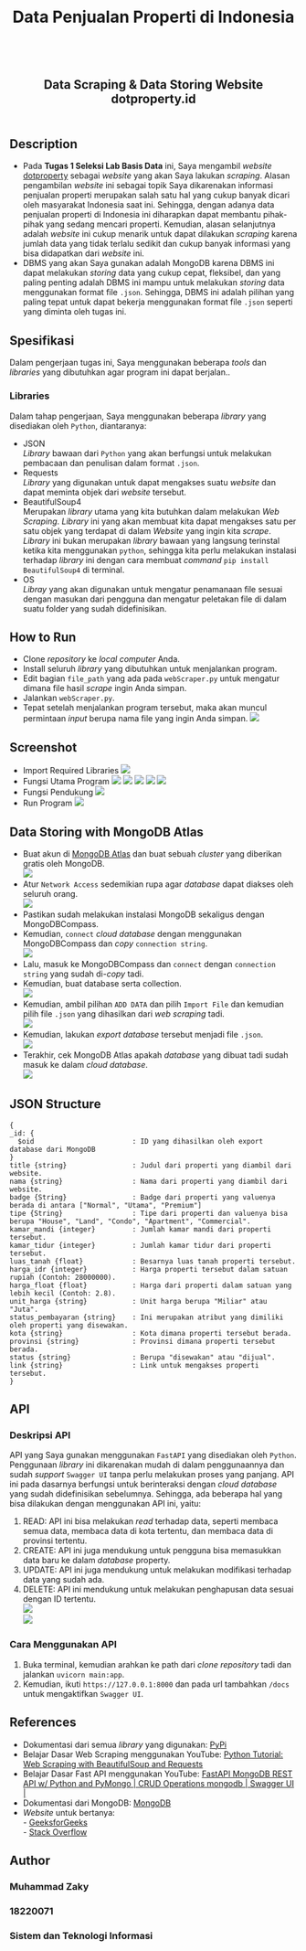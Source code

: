 <h1 align="center">
  <br>
  Data Penjualan Properti di Indonesia
  <br>
  <br>
</h1>

<h2 align="center">
  <br>
  Data Scraping & Data Storing Website dotproperty.id
  <br>
  <br>
</h2>

## Description
- Pada __Tugas 1 Seleksi Lab Basis Data__ ini, Saya mengambil _website_ <a href = https://www.dotproperty.id/properties-for-sale> dotproperty</a> sebagai _website_ yang akan Saya lakukan _scraping_. Alasan pengambilan _website_ ini sebagai topik Saya dikarenakan informasi penjualan properti merupakan salah satu hal yang cukup banyak dicari oleh masyarakat Indonesia saat ini. Sehingga, dengan adanya data penjualan properti di Indonesia ini diharapkan dapat membantu pihak-pihak yang sedang mencari properti. Kemudian, alasan selanjutnya adalah _website_ ini cukup menarik untuk dapat dilakukan _scraping_ karena jumlah data yang tidak terlalu sedikit dan cukup banyak informasi yang bisa didapatkan dari _website_ ini.
- DBMS yang akan Saya gunakan adalah MongoDB karena DBMS ini dapat melakukan _storing_ data yang cukup cepat, fleksibel, dan yang paling penting adalah DBMS ini mampu untuk melakukan _storing_ data menggunakan format file `.json`. Sehingga, DBMS ini adalah pilihan yang paling tepat untuk dapat bekerja menggunakan format file `.json` seperti yang diminta oleh tugas ini.
## Spesifikasi
Dalam pengerjaan tugas ini, Saya menggunakan beberapa _tools_ dan _libraries_ yang dibutuhkan agar program ini dapat berjalan..
### Libraries
Dalam tahap pengerjaan, Saya menggunakan beberapa _library_ yang disediakan oleh `Python`, diantaranya:
- JSON
<br>_Library_ bawaan dari `Python` yang akan berfungsi untuk melakukan pembacaan dan penulisan dalam format `.json`.
- Requests
<br>_Library_ yang digunakan untuk dapat mengakses suatu _website_ dan dapat meminta objek dari _website_ tersebut.
- BeautifulSoup4
<br>Merupakan _library_ utama yang kita butuhkan dalam melakukan _Web Scraping_. _Library_ ini yang akan membuat kita dapat mengakses satu per satu objek yang terdapat di dalam _Website_ yang ingin kita _scrape_. _Library_ ini bukan merupakan _library_ bawaan yang langsung terinstal ketika kita menggunakan `python`, sehingga kita perlu melakukan instalasi terhadap _library_ ini dengan cara membuat _command_ `pip install BeautifulSoup4` di terminal.
- OS
<br>_Libray_ yang akan digunakan untuk mengatur penamanaan file sesuai dengan masukan dari pengguna dan mengatur peletakan file di dalam suatu folder yang sudah didefinisikan.

## How to Run
- Clone _repository_ ke _local computer_ Anda.
- Install seluruh _library_ yang dibutuhkan untuk menjalankan program.
- Edit bagian `file_path` yang ada pada `webScraper.py` untuk mengatur dimana file hasil _scrape_ ingin Anda simpan.
- Jalankan `webScraper.py`.
- Tepat setelah menjalankan program tersebut, maka akan muncul permintaan _input_ berupa nama file yang ingin Anda simpan.
![](./DataScraping/screenshot/input_nama_file.png)

## Screenshot
- Import Required Libraries
![](./DataScraping/screenshot/required_libraries.png)
- Fungsi Utama Program
![](./DataScraping/screenshot/fungsi_utama_1.png)
![](./DataScraping/screenshot/fungsi_utama_2.png)
![](./DataScraping/screenshot/fungsi_utama_3.png)
![](./DataScraping/screenshot/fungsi_utama_4.png)
![](./DataScraping/screenshot/to_JSON.png)
- Fungsi Pendukung
![](./DataScraping/screenshot/fungsi_pendukung.png)
- Run Program
![](./DataScraping/screenshot/run_program.png)
## Data Storing with MongoDB Atlas
- Buat akun di [MongoDB Atlas](https://cloud.mongodb.com/) dan buat sebuah _cluster_ yang diberikan gratis oleh MongoDB.
<br>![](./DataStoring/screenshot/create_cluster_atlas.png/)
- Atur `Network Access` sedemikian rupa agar _database_ dapat diakses oleh seluruh orang.
<br>![](./DataStoring/screenshot/network_access.png/)
- Pastikan sudah melakukan instalasi MongoDB sekaligus dengan MongoDBCompass.
- Kemudian, `connect` _cloud database_ dengan menggunakan MongoDBCompass dan _copy_ `connection string`.
<br>![](./DataStoring/screenshot/connect_with_mongodbcompass.png/)
- Lalu, masuk ke MongoDBCompass dan `connect` dengan `connection string` yang sudah di-_copy_ tadi.
- Kemudian, buat database serta collection.
<br>![](./DataStoring/screenshot/create_database_and_collection.png/)
- Kemudian, ambil pilihan `ADD DATA` dan pilih `Import File` dan kemudian pilih file `.json` yang dihasilkan dari _web scraping_ tadi.
<br>![](./DataStoring/screenshot/data_storing_to_mongodb.png)
- Kemudian, lakukan _export database_ tersebut menjadi file `.json`.
<br>![](./DataStoring/screenshot/export_to_json.png)
- Terakhir, cek MongoDB Atlas apakah _database_ yang dibuat tadi sudah masuk ke dalam _cloud database_.
<br>![](./DataStoring/screenshot/check_on_atlas.png)

## JSON Structure
```
{
_id: {
  $oid                        : ID yang dihasilkan oleh export database dari MongoDB
}
title {string}                : Judul dari properti yang diambil dari website.
nama {string}                 : Nama dari properti yang diambil dari website.
badge {String}                : Badge dari properti yang valuenya berada di antara ["Normal", "Utama", "Premium"]
tipe {String}                 : Tipe dari properti dan valuenya bisa berupa "House", "Land", "Condo", "Apartment", "Commercial".
kamar_mandi {integer}         : Jumlah kamar mandi dari properti tersebut.
kamar_tidur {integer}         : Jumlah kamar tidur dari properti tersebut.
luas_tanah {float}            : Besarnya luas tanah properti tersebut.
harga_idr {integer}           : Harga properti tersebut dalam satuan rupiah (Contoh: 28000000).
harga_float {float}           : Harga dari properti dalam satuan yang lebih kecil (Contoh: 2.8).
unit_harga {string}           : Unit harga berupa "Miliar" atau "Juta".
status_pembayaran {string}    : Ini merupakan atribut yang dimiliki oleh properti yang disewakan.
kota {string}                 : Kota dimana properti tersebut berada.
provinsi {string}             : Provinsi dimana properti tersebut berada.
status {string}               : Berupa "disewakan" atau "dijual".
link {string}                 : Link untuk mengakses properti tersebut.
}
```
## API
### Deskripsi API
API yang Saya gunakan menggunakan `FastAPI` yang disediakan oleh `Python`. Penggunaan _library_ ini dikarenakan mudah di dalam penggunaannya dan sudah _support_ `Swagger UI` tanpa perlu melakukan proses yang panjang. API ini pada dasarnya berfungsi untuk berinteraksi dengan _cloud database_ yang sudah didefinisikan sebelumnya. Sehingga, ada beberapa hal yang bisa dilakukan dengan menggunakan API ini, yaitu:
1. READ: API ini bisa melakukan _read_ terhadap data, seperti membaca semua data, membaca data di kota tertentu, dan membaca data di provinsi tertentu.
2. CREATE: API ini juga mendukung untuk pengguna bisa memasukkan data baru ke dalam _database_ property.
3. UPDATE: API ini juga mendukung untuk melakukan modifikasi terhadap data yang sudah ada.
4. DELETE: API ini mendukung untuk melakukan penghapusan data sesuai dengan ID tertentu.
<br>![](./DataStoring/screenshot/interface_api.png)
<br>![](./DataStoring/screenshot/contoh_run_by_kota.png)
### Cara Menggunakan API
1. Buka terminal, kemudian arahkan ke path dari _clone repository_ tadi dan jalankan `uvicorn main:app`.
2. Kemudian, ikuti `https://127.0.0.1:8000` dan pada url tambahkan `/docs` untuk mengaktifkan `Swagger UI`.
## References
- Dokumentasi dari semua _library_ yang digunakan: [PyPi](https://pypi.org/)
- Belajar Dasar Web Scraping menggunakan YouTube: [Python Tutorial: Web Scraping with BeautifulSoup and Requests](https://www.youtube.com/watch?v=ng2o98k983k)
- Belajar Dasar Fast API menggunakan YouTube: [FastAPI MongoDB REST API w/ Python and PyMongo | CRUD Operations mongodb | Swagger UI |](https://www.youtube.com/watch?v=MXwcUrI-iss)
- Dokumentasi dari MongoDB: [MongoDB](https://mongodb.com)
- _Website_ untuk bertanya:
<br> - [GeeksforGeeks](https://www.geeksforgeeks.org/)
<br> - [Stack Overflow](https://stackoverflow.com/)
## Author
### Muhammad Zaky
### 18220071
### Sistem dan Teknologi Informasi
